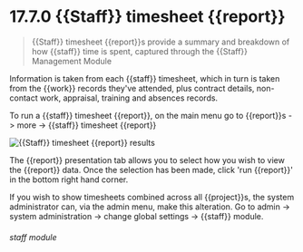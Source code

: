 # 17.7.0    {{Staff}} timesheet {{report}}

> {{Staff}} timesheet {{report}}s provide a summary and breakdown of how {{staff}} time is spent, captured through the {{Staff}} Management Module 

Information is taken from each {{staff}} timesheet, which in turn is taken from the {{work}} records they've attended, plus contract details, non-contact work, appraisal, training and absences records. 

To run a {{staff}} timesheet {{report}}, on the main menu go to {{report}}s -> more -> {{staff}} timesheet {{report}} 

![{{Staff}} timesheet {{report}} results]({{imgpath}}184a.png)

The {{report}} presentation tab allows you to select how you wish to view the {{report}} data. Once the selection has been made, click 'run {{report}}' in the bottom right hand corner. 

If you wish to show timesheets combined across all {{project}}s, the system administrator can, via the admin menu, make this alteration. Go to admin -> system administration -> change global settings -> {{staff}} module. 

###### staff module

